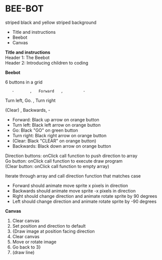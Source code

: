 # BEE-BOT

striped black and yellow striped background  
* Title and instructions 
* Beebot 
* Canvas 
 
**Title and instructions**  
Header 1: The Beebot  
Header 2: Introducing children to coding
 
**Beebot**

6 buttons in a grid

       -       ,   Forward   ,         - 
       
Turn left,       Go.       , Turn right  

  (Clear)  , Backwards,         - 
 
* Forward: Black up arrow on orange button
* Turn left: Black left arrow on orange button 
* Go: Black "GO" on green button 
* Turn right: Black right arrow on orange button 
* (Clear: Black "CLEAR" on orange button) 
* Backwards: Black down arrow on orange button 
 
Direction buttons: onClick call function to push direction to array  
Go button: onClick call function to execute draw program  
(Clear button: onClick call function to empty array) 
 
Iterate through array and call direction function that matches case 
* Forward should animate move sprite x pixels in direction 
* Backwards should animate move sprite -x pixels in direction 
* Right should change direction and animate rotate sprite by 90 degrees 
* Left should change direction and animate rotate sprite by -90 degrees 
 
**Canvas**
1. Clear canvas 
2. Set position and direction to default  
3. {Draw image at position facing direction 
4. Clear canvas 
5. Move or rotate image 
6. Go back to 3} 
7. (draw line) 
